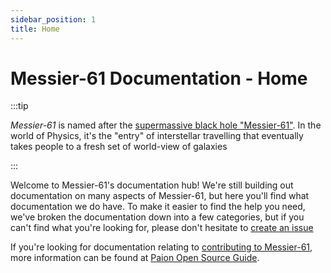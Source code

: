 ```yaml
---
sidebar_position: 1
title: Home
---
```


Messier-61 Documentation - Home
================================

:::tip

_Messier-61_ is named after the [supermassive black hole "Messier-61"][Messier-61 Wikipedia]. In the world of Physics,
it's the "entry" of interstellar travelling that eventually takes people to a fresh set of world-view of galaxies

:::

Welcome to Messier-61's documentation hub! We're still building out documentation on many aspects of Messier-61, but
here you'll find what documentation we do have. To make it easier to find the help you need, we've broken the
documentation down into a few categories, but if you can't find what you're looking for, please don't hesitate to
[create an issue][create issue]

If you're looking for documentation relating to [contributing to Messier-61][paion CONTRIBUTING guide], more information
can be found at [Paion Open Source Guide][paion open source guide].

[paion CONTRIBUTING guide]: https://github.com/paion-data/.github/blob/master/CONTRIBUTING.md
[paion open source guide]: https://paion-data.github.io/opensource.guide/
[create issue]: https://github.com/paion-data/Messier-61/issues/new

[Messier-61 Wikipedia]: https://en.wikipedia.org/wiki/Messier_61
